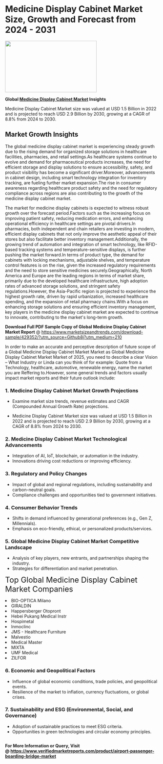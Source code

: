 <H1>Medicine Display Cabinet Market Size, Growth and Forecast from 2024 - 2031</H1><img class="aligncenter size-medium wp-image-584254" src="https://thirdeyenews.in/wp-content/uploads/2024/09/Global-Market-Research-300x168.jpeg" alt="" width="300" height="168" /><p><strong>Global&nbsp;<a href="https://www.marketsizeandtrends.com/download-sample/429352/?utm_source=Github8j?utm_medium=210">Medicine Display Cabinet Market</a> Insights</strong></p><p>Medicine Display Cabinet Market size was valued at USD 1.5 Billion in 2022 and is projected to reach USD 2.9 Billion by 2030, growing at a CAGR of 8.8% from 2024 to 2030.</p><p><h2>Market Growth Insights</h2> <p>The global medicine display cabinet market is experiencing steady growth due to the rising demand for organized storage solutions in healthcare facilities, pharmacies, and retail settings.As healthcare systems continue to evolve and demand for pharmaceutical products increases, the need for efficient storage and display solutions to ensure accessibility, safety, and product visibility has become a significant driver.Moreover, advancements in cabinet design, including smart technology integration for inventory tracking, are fueling further market expansion.The rise in consumer awareness regarding healthcare product safety and the need for regulatory compliance across regions are also contributing to the growth of the medicine display cabinet market.</p> <p>The market for medicine display cabinets is expected to witness robust growth over the forecast period.Factors such as the increasing focus on improving patient safety, reducing medication errors, and enhancing operational efficiency in healthcare settings are pivotal drivers.In pharmacies, both independent and chain retailers are investing in modern, efficient display cabinets that not only improve the aesthetic appeal of their stores but also facilitate better inventory management.Additionally, the growing trend of automation and integration of smart technology, like RFID-based tracking systems and temperature-sensitive displays, is further pushing the market forward.In terms of product type, the demand for cabinets with locking mechanisms, adjustable shelves, and temperature control features is on the rise, given the increased regulatory requirements and the need to store sensitive medicines securely.Geographically, North America and Europe are the leading regions in terms of market share, primarily due to the developed healthcare infrastructure, high adoption rates of advanced storage solutions, and stringent safety regulations.However, the Asia-Pacific region is projected to experience the highest growth rate, driven by rapid urbanization, increased healthcare spending, and the expansion of retail pharmacy chains.With a focus on enhancing storage solutions and ensuring efficient inventory management, key players in the medicine display cabinet market are expected to continue to innovate, contributing to the market's long-term growth.<p><span class=""><strong>Download Full PDF Sample Copy of Global Medicine Display Cabinet Market Report</strong> @ <a href="https://www.marketsizeandtrends.com/download-sample/429352/?utm_source=Github8j?utm_medium=210" target="_blank">https://www.marketsizeandtrends.com/download-sample/429352/?utm_source=Github8j?utm_medium=210</a></span></p><p>In order to make an accurate and perceptive description of future scope of a Global&nbsp;Medicine Display Cabinet Market Market as Global&nbsp;Medicine Display Cabinet Market Market of 2025, you need to describe a clear Vision &ndash; What Industry or Linda can you think of for example: Quote from a Technology, healthcare, automotive, renewable energy, name the market you are Reffering to.However, some general trends and factors usually impact market reports and their future outlook include:</p><h3>1.&nbsp;<strong>Medicine Display Cabinet Market Growth Projections</strong></h3><ul><li>Examine market size trends, revenue estimates and CAGR (Compounded Annual Growth Rate) projections.</li><li><p>Medicine Display Cabinet Market size was valued at USD 1.5 Billion in 2022 and is projected to reach USD 2.9 Billion by 2030, growing at a CAGR of 8.8% from 2024 to 2030.</p></li></ul><h3>2.&nbsp;<strong>Medicine Display Cabinet Market Technological Advancements</strong></h3><ul><li>Integration of AI, IoT, blockchain, or automation in the industry.</li><li>Innovations driving cost reductions or improving efficiency.</li></ul><h3>3.&nbsp;<strong>Regulatory and Policy Changes</strong></h3><ul><li>Impact of global and regional regulations, including sustainability and carbon-neutral goals.</li><li>Compliance challenges and opportunities tied to government initiatives.</li></ul><h3>4.&nbsp;<strong>Consumer Behavior Trends</strong></h3><ul><li>Shifts in demand influenced by generational preferences (e.g., Gen Z, Millennials).</li><li>Emphasis on eco-friendly, ethical, or personalized products/services.</li></ul><h3>5.&nbsp;<strong>Global Medicine Display Cabinet Market Competitive Landscape</strong></h3><ul><li>Analysis of key players, new entrants, and partnerships shaping the industry.</li><li>Strategies for differentiation and market penetration.</li></ul><p data-pm-slice="1 1 []"><span style="color: inherit; font-family: inherit; font-size: 25px;">Top Global Medicine Display Cabinet Market Companies</span></p><div class="" data-test-id=""><p><li>BIO-OPTICA Milano</li><li> GIRALDIN</li><li> Happersberger Otopront</li><li> Hebei Pukang Medical Instr</li><li> Hospimetal</li><li> Inmoclinc</li><li> JMS - Healthcare Furniture</li><li> Malvestio</li><li> Medical Master</li><li> MIXTA</li><li> UMF Medical</li><li> ZILFOR</li></p></div><h3>6.&nbsp;<strong>Economic and Geopolitical Factors</strong></h3><ul><li>Influence of global economic conditions, trade policies, and geopolitical events.</li><li>Resilience of the market to inflation, currency fluctuations, or global crises.</li></ul><h3>7.&nbsp;<strong>Sustainability and ESG (Environmental, Social, and Governance)</strong></h3><ul><li>Adoption of sustainable practices to meet ESG criteria.</li><li>Opportunities in green technologies and circular economy principles.</li></ul><h2><strong style="font-size: 14px;">For More Information or Query, Visit @&nbsp;</strong><a style="background-color: #ffffff; font-size: 14px;" href="https://www.marketsizeandtrends.com/report/medicine-display-cabinet-market/" target="_blank">https://www.verifiedmarketreports.com/product/airport-passenger-boarding-bridge-market</a></h2>